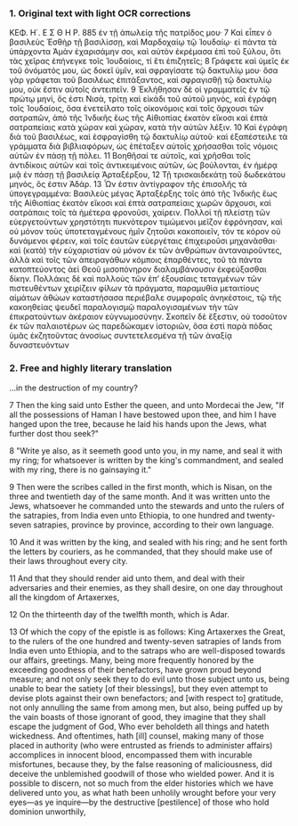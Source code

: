 ### 1. Original text with light OCR corrections

ΚΕΦ. Η΄. Ε Σ Θ Η Ρ. 885
ἐν τῇ ἀπωλείᾳ τῆς πατρίδος μου·
7 Καὶ εἶπεν ὁ βασιλεὺς Ἐσθὴρ τῇ βασιλίσσῃ, καὶ Μαρδοχαίῳ τῷ Ἰουδαίῳ· εἰ πάντα τὰ ὑπάρχοντα Ἀμὰν ἐχαρισάμην σοι, καὶ αὐτὸν ἐκρέμασα ἐπὶ τοῦ ξύλου, ὅτι τὰς χεῖρας ἐπήνεγκε τοῖς Ἰουδαίοις, τί ἔτι ἐπιζητεῖς;
8 Γράφετε καὶ ὑμεῖς ἐκ τοῦ ὀνόματός μου, ὡς δοκεῖ ὑμῖν, καὶ σφραγίσατε τῷ δακτυλίῳ μου· ὅσα γὰρ γράφεται τοῦ βασιλέως ἐπιτάξαντος, καὶ σφραγισθῇ τῷ δακτυλίῳ μου, οὐκ ἔστιν αὐτοῖς ἀντειπεῖν.
9 Ἐκλήθησαν δὲ οἱ γραμματεῖς ἐν τῷ πρώτῳ μηνὶ, ὅς ἐστι Νισὰ, τρίτῃ καὶ εἰκάδι τοῦ αὐτοῦ μηνὸς, καὶ ἐγράφη τοῖς Ἰουδαίοις, ὅσα ἐνετείλατο τοῖς οἰκονόμοις καὶ τοῖς ἄρχουσι τῶν σατραπῶν, ἀπὸ τῆς Ἰνδικῆς ἕως τῆς Αἰθιοπίας ἑκατὸν εἴκοσι καὶ ἑπτὰ σατραπείαις κατὰ χώραν καὶ χώραν, κατὰ τὴν αὐτῶν λέξιν.
10 Καὶ ἐγράφη διὰ τοῦ βασιλέως, καὶ ἐσφραγίσθη τῷ δακτυλίῳ αὐτοῦ· καὶ ἐξαπέστειλε τὰ γράμματα διὰ βιβλιαφόρων, ὡς ἐπέταξεν αὐτοῖς χρήσασθαι τοῖς νόμοις αὐτῶν ἐν πάσῃ τῇ πόλει.
11 Βοηθῆσαί τε αὐτοῖς, καὶ χρῆσθαι τοῖς ἀντιδίκοις αὐτῶν καὶ τοῖς ἀντικειμένοις αὐτῶν, ὡς βούλονται, ἐν ἡμέρᾳ μιᾷ ἐν πάσῃ τῇ βασιλείᾳ Ἀρταξέρξου,
12 Τῇ τρισκαιδεκάτῃ τοῦ δωδεκάτου μηνὸς, ὅς ἐστιν Ἀδάρ.
13 Ὧν ἐστιν ἀντίγραφον τῆς ἐπισολῆς τὰ ὑπογεγραμμένα: Βασιλεὺς μέγας Ἀρταξέρξης τοῖς ἀπὸ τῆς Ἰνδικῆς ἕως τῆς Αἰθιοπίας ἑκατὸν εἴκοσι καὶ ἑπτὰ σατραπείαις χωρῶν ἄρχουσι, καὶ σατράπαις τοῖς τὰ ἡμέτερα φρονοῦσι, χαίρειν. Πολλοὶ τῇ πλείστῃ τῶν εὐεργετούντων χρηστότητι πυκνότερον τιμώμενοι μεῖζον ἐφρόνησαν, καὶ οὐ μόνον τοὺς ὑποτεταγμένους ἡμῖν ζητοῦσι κακοποιεῖν, τόν τε κόρον οὐ δυνάμενοι φέρειν, καὶ τοῖς ἑαυτῶν εὐεργέταις ἐπιχειροῦσι μηχανᾶσθαι· καὶ (κατὰ) τὴν εὐχαριστίαν οὐ μόνον ἐκ τῶν ἀνθρώπων ἀνταναιροῦντες, ἀλλὰ καὶ τοῖς τῶν ἀπειραγάθων κόμποις ἐπαρθέντες, τοῦ τὰ πάντα κατοπτεύοντος ἀεὶ Θεοῦ μισοπόνηρον διαλαμβάνουσιν ἐκφεύξασθαι δίκην. Πολλάκις δὲ καὶ πολλοὺς τῶν ἐπ’ ἐξουσίαις τεταγμένων τῶν πιστευθέντων χειρίζειν φίλων τὰ πράγματα, παραμυθία μεταιτίους αἱμάτων ἀθώων καταστήσασα περιέβαλε συμφοραῖς ἀνηκέστοις, τῷ τῆς κακοηθείας ψευδεῖ παραλογισμῷ παραλογισαμένων τὴν τῶν ἐπικρατούντων ἀκέραιον εὐγνωμοσύνην. Σκοπεῖν δὲ ἔξεστιν, οὐ τοσοῦτον ἐκ τῶν παλαιοτέρων ὡς παρεδώκαμεν ἱστοριῶν, ὅσα ἐστὶ παρὰ πόδας ὑμᾶς ἐκζητοῦντας ἀνοσίως συντετελεσμένα τῇ τῶν ἀναξίᾳ δυναστευόντων

### 2. Free and highly literary translation

...in the destruction of my country?

7 Then the king said unto Esther the queen, and unto Mordecai the Jew, "If all the possessions of Haman I have bestowed upon thee, and him I have hanged upon the tree, because he laid his hands upon the Jews, what further dost thou seek?"

8 "Write ye also, as it seemeth good unto you, in my name, and seal it with my ring; for whatsoever is written by the king's commandment, and sealed with my ring, there is no gainsaying it."

9 Then were the scribes called in the first month, which is Nisan, on the three and twentieth day of the same month. And it was written unto the Jews, whatsoever he commanded unto the stewards and unto the rulers of the satrapies, from India even unto Ethiopia, to one hundred and twenty-seven satrapies, province by province, according to their own language.

10 And it was written by the king, and sealed with his ring; and he sent forth the letters by couriers, as he commanded, that they should make use of their laws throughout every city.

11 And that they should render aid unto them, and deal with their adversaries and their enemies, as they shall desire, on one day throughout all the kingdom of Artaxerxes,

12 On the thirteenth day of the twelfth month, which is Adar.

13 Of which the copy of the epistle is as follows: King Artaxerxes the Great, to the rulers of the one hundred and twenty-seven satrapies of lands from India even unto Ethiopia, and to the satraps who are well-disposed towards our affairs, greetings. Many, being more frequently honored by the exceeding goodness of their benefactors, have grown proud beyond measure; and not only seek they to do evil unto those subject unto us, being unable to bear the satiety [of their blessings], but they even attempt to devise plots against their own benefactors; and [with respect to] gratitude, not only annulling the same from among men, but also, being puffed up by the vain boasts of those ignorant of good, they imagine that they shall escape the judgment of God, Who ever beholdeth all things and hateth wickedness. And oftentimes, hath [ill] counsel, making many of those placed in authority (who were entrusted as friends to administer affairs) accomplices in innocent blood, encompassed them with incurable misfortunes, because they, by the false reasoning of maliciousness, did deceive the unblemished goodwill of those who wielded power. And it is possible to discern, not so much from the elder histories which we have delivered unto you, as what hath been unholily wrought before your very eyes—as ye inquire—by the destructive [pestilence] of those who hold dominion unworthily,